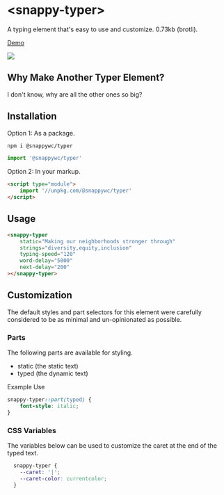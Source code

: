 # &lt;snappy-typer&gt;

A typing element that's easy to use and customize. 0.73kb (brotli).

[Demo](https://codepen.io/kaina/pen/oNqeXrW)

![](https://github.com/kaina-agency/snappy/blob/main/screenshots/snappy-typer.gif?raw=true)

## Why Make Another Typer Element?

I don't know, why are all the other ones so big?

## Installation

Option 1: As a package.

```sh
npm i @snappywc/typer
```

```js
import '@snappywc/typer'
```

Option 2: In your markup.

```html
<script type="module">
	import '//unpkg.com/@snappywc/typer'
</script>
```

## Usage

```html
<snappy-typer
	static="Making our neighborhoods stronger through"
	strings="diversity,equity,inclusion"
	typing-speed="120"
	word-delay="5000"
	next-delay="200"
></snappy-typer>
```

## Customization

The default styles and part selectors for this element were carefully considered to be as minimal and un-opinionated as possible.

### Parts

The following parts are available for styling.

- static (the static text)
- typed (the dynamic text)

Example Use

```css
snappy-typer::part(typed) {
	font-style: italic;
}
```

### CSS Variables

The variables below can be used to customize the caret at the end of the typed text.

```css
  snappy-typer {
    --caret: '|';
    --caret-color: currentcolor;
  }
```
